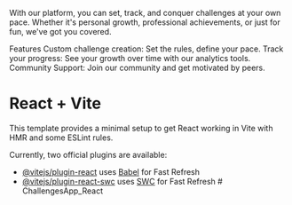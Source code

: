 With our platform, you can set, track, and conquer challenges at your own pace. Whether it's personal growth, professional achievements, or just for fun, we've got you covered.


Features
Custom challenge creation: Set the rules, define your pace.
Track your progress: See your growth over time with our analytics tools.
Community Support: Join our community and get motivated by peers.


# React + Vite

This template provides a minimal setup to get React working in Vite with HMR and some ESLint rules.

Currently, two official plugins are available:

- [@vitejs/plugin-react](https://github.com/vitejs/vite-plugin-react/blob/main/packages/plugin-react/README.md) uses [Babel](https://babeljs.io/) for Fast Refresh
- [@vitejs/plugin-react-swc](https://github.com/vitejs/vite-plugin-react-swc) uses [SWC](https://swc.rs/) for Fast Refresh
#   C h a l l e n g e s A p p _ R e a c t 
 
 
